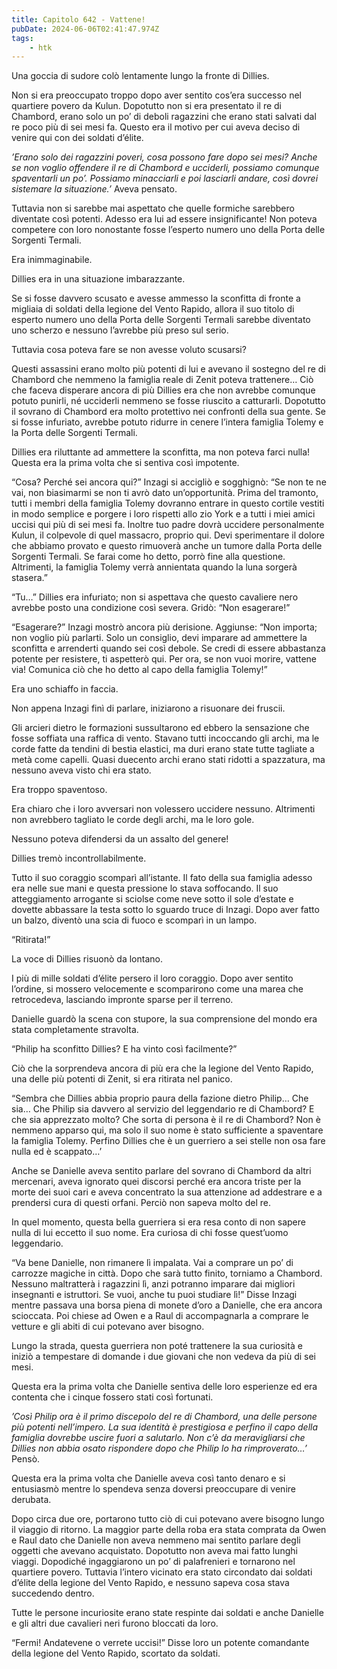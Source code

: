 ```yaml
---
title: Capitolo 642 - Vattene!
pubDate: 2024-06-06T02:41:47.974Z
tags:
    - htk
---
```


Una goccia di sudore colò lentamente lungo la fronte di Dillies.

Non si era preoccupato troppo dopo aver sentito cos’era successo nel quartiere povero da Kulun. Dopotutto non si era presentato il re di Chambord, erano solo un po’ di deboli ragazzini che erano stati salvati dal re poco più di sei mesi fa. Questo era il motivo per cui aveva deciso di venire qui con dei soldati d’élite.

<em>’Erano solo dei ragazzini poveri, cosa possono fare dopo sei mesi? Anche se non voglio offendere il re di Chambord e ucciderli, possiamo comunque spaventarli un po’. Possiamo minacciarli e poi lasciarli andare, così dovrei sistemare la situazione.’</em> Aveva pensato.

Tuttavia non si sarebbe mai aspettato che quelle formiche sarebbero diventate così potenti. Adesso era lui ad essere insignificante! Non poteva competere con loro nonostante fosse l’esperto numero uno della Porta delle Sorgenti Termali.

Era inimmaginabile.

Dillies era in una situazione imbarazzante.

Se si fosse davvero scusato e avesse ammesso  la sconfitta di fronte a migliaia di soldati della legione del Vento Rapido, allora il suo titolo di esperto numero uno della Porta delle Sorgenti Termali sarebbe diventato uno scherzo e nessuno l’avrebbe più preso sul serio.

Tuttavia cosa poteva fare se non avesse voluto scusarsi?

Questi assassini erano molto più potenti di lui e avevano il sostegno del re di Chambord che nemmeno la famiglia reale di Zenit poteva trattenere… Ciò che faceva disperare ancora di più Dillies era che non avrebbe comunque potuto punirli, né ucciderli nemmeno se fosse riuscito a catturarli. Dopotutto il sovrano di Chambord era molto protettivo nei confronti della sua gente. Se si fosse infuriato, avrebbe potuto ridurre in cenere l’intera famiglia Tolemy e la Porta delle Sorgenti Termali.

Dillies era riluttante ad ammettere la sconfitta, ma non poteva farci nulla! Questa era la prima volta che si sentiva così impotente.

“Cosa? Perché sei ancora qui?” Inzagi si accigliò e sogghignò: “Se non te ne vai, non biasimarmi se non ti avrò dato un’opportunità. Prima del tramonto, tutti i membri della famiglia Tolemy dovranno entrare in questo cortile vestiti in modo semplice e porgere i loro rispetti allo zio York e a tutti i miei amici uccisi qui più di sei mesi fa. Inoltre tuo padre dovrà uccidere personalmente Kulun, il colpevole di quel massacro, proprio qui. Devi sperimentare il dolore che abbiamo provato e questo rimuoverà anche un tumore dalla Porta delle Sorgenti Termali. Se farai come ho detto, porrò fine alla questione. Altrimenti, la famiglia Tolemy verrà annientata quando la luna sorgerà stasera.”

“Tu…” Dillies era infuriato; non si aspettava che questo cavaliere nero avrebbe posto una condizione così severa. Gridò: “Non esagerare!”

“Esagerare?” Inzagi mostrò ancora più derisione. Aggiunse: “Non importa; non voglio più parlarti. Solo un consiglio, devi imparare ad ammettere la sconfitta e arrenderti quando sei così debole. Se credi di essere abbastanza potente per resistere, ti aspetterò qui. Per ora, se non vuoi morire, vattene via! Comunica ciò che ho detto al capo della famiglia Tolemy!”

Era uno schiaffo in faccia.

Non appena Inzagi finì di parlare, iniziarono a risuonare dei fruscii.

Gli arcieri dietro le formazioni sussultarono ed ebbero la sensazione che fosse soffiata una raffica di vento. Stavano tutti incoccando gli archi, ma le corde fatte da tendini di bestia elastici, ma duri erano state tutte tagliate a metà come capelli. Quasi duecento archi erano stati ridotti a spazzatura, ma nessuno aveva visto chi era stato.

Era troppo spaventoso.

Era chiaro che i loro avversari non volessero uccidere nessuno. Altrimenti non avrebbero tagliato le corde degli archi, ma le loro gole.

Nessuno poteva difendersi da un assalto del genere!

Dillies tremò incontrollabilmente.

Tutto il suo coraggio scomparì all’istante. Il fato della sua famiglia adesso era nelle sue mani e questa pressione lo stava soffocando. Il suo atteggiamento arrogante si sciolse come neve sotto il sole d’estate e dovette abbassare la testa sotto lo sguardo truce di Inzagi. Dopo aver fatto un balzo, diventò una scia di fuoco e scomparì in un lampo.

“Ritirata!”

La voce di Dillies risuonò da lontano.

I più di mille soldati d’élite persero il loro coraggio. Dopo aver sentito l’ordine, si mossero velocemente e scomparirono come una marea che retrocedeva, lasciando impronte sparse per il terreno.

Danielle guardò la scena con stupore, la sua comprensione del mondo era stata completamente stravolta.

“Philip ha sconfitto Dillies? E ha vinto così facilmente?”

Ciò che la sorprendeva ancora di più era che la legione del Vento Rapido, una delle più potenti di Zenit, si era ritirata nel panico.

“Sembra che Dillies abbia proprio paura della fazione dietro Philip… Che sia… Che Philip sia davvero al servizio del leggendario re di Chambord? E che sia apprezzato molto? Che sorta di persona è il re di Chambord? Non è nemmeno apparso qui, ma solo il suo nome è stato sufficiente a spaventare la famiglia Tolemy. Perfino Dillies che è un guerriero a sei stelle non osa fare nulla ed è scappato…</em>’

Anche se Danielle aveva sentito parlare del sovrano di Chambord da altri mercenari, aveva ignorato quei discorsi perché era ancora triste per la morte dei suoi cari e aveva concentrato la sua attenzione ad addestrare e a prendersi cura di questi orfani. Perciò non sapeva molto del re.

In quel momento, questa bella guerriera si era resa conto di non sapere nulla di lui eccetto il suo nome. Era curiosa di chi fosse quest’uomo leggendario.

“Va bene Danielle, non rimanere lì impalata. Vai a comprare un po’ di carrozze magiche in città. Dopo che sarà tutto finito, torniamo a Chambord. Nessuno maltratterà i ragazzini lì, anzi potranno imparare dai migliori insegnanti e istruttori. Se vuoi, anche tu puoi studiare lì!” Disse Inzagi mentre passava una borsa piena di monete d’oro a Danielle, che era ancora scioccata. Poi chiese ad Owen e a Raul di accompagnarla a comprare le vetture e gli abiti di cui potevano aver bisogno.

Lungo la strada, questa guerriera non poté trattenere la sua curiosità e iniziò a tempestare di domande i due giovani che non vedeva da più di sei mesi.

Questa era la prima volta che Danielle sentiva delle loro esperienze ed era contenta che i cinque fossero stati così fortunati.

<em>’Così Philip ora è il primo discepolo del re di Chambord, una delle persone più potenti nell’impero. La sua identità è prestigiosa e perfino il capo della famiglia dovrebbe uscire fuori a salutarlo. Non c’è da meravigliarsi che Dillies non abbia osato rispondere dopo che Philip lo ha rimproverato…’</em> Pensò.

Questa era la prima volta che Danielle aveva così tanto denaro e si entusiasmò mentre lo spendeva senza doversi preoccupare di venire derubata.

Dopo circa due ore, portarono tutto ciò di cui potevano avere bisogno lungo il viaggio di ritorno. La maggior parte della roba era stata comprata da Owen e Raul dato che Danielle non aveva nemmeno mai sentito parlare degli oggetti che avevano acquistato. Dopotutto non aveva mai fatto lunghi viaggi.
Dopodiché ingaggiarono un po’ di palafrenieri e tornarono nel quartiere povero. Tuttavia l’intero vicinato era stato circondato dai soldati d’élite della legione del Vento Rapido, e nessuno sapeva cosa stava succedendo dentro.

Tutte le persone incuriosite erano state respinte dai soldati e anche Danielle e gli altri due cavalieri neri furono bloccati da loro.

“Fermi! Andatevene o verrete uccisi!” Disse loro un potente comandante della legione del Vento Rapido, scortato da soldati.



